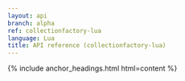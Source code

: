 ```yaml
---
layout: api
branch: alpha
ref: collectionfactory-lua
language: Lua
title: API reference (collectionfactory-lua)
---
```

{% include anchor_headings.html html=content %}